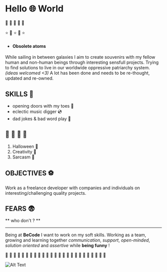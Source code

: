 
# Hello 🌐  World


🍬 🧠 🌈 🧠 🍬

⭐ 🌟 ⭐ 🌟 ⭐

* #### Obsolete atoms
While sailing in between galaxies I aim to create souvenirs with my fellow human and non-human beings through interesting sensfull projects. 
Trying to find solutions to live in our worldwide oppressive patriarchy system.*(ideas welcomed <3)*
A lot has been done and needs to be re-thought, updated and re-owned.   

## SKILLS 👑

* opening doors with my toes 🦶
* eclectic music digger 💿
* dad jokes & bad word play 🥇

## 💜 💜 💜 💜
1. Halloween 👻
2. Creativity 🍭
3. Sarcasm 🖤

## OBJECTIVES ⚽
Work as a freelance developer with companies and individuals on interesting/challenging quality projects. 

## FEARS 😨
** who don't ? **

____________________________________


Being at **BeCode** I want to work on my soft skills. Working as a team, growing and learning together *communication*, *support*, *open-minded*, *solution oriented* and *assertive* while **being funny** !  

💜 💜 💜 💜 💜 💜 💜 💜 💜 💜 💜 💜 💜 💜 💜 💜 💜 💜 💜 💜 💜 💜 💜 💜 💜






![Alt Text](https://media.giphy.com/media/ZmuUzqOIEojjnd4tN8/giphy.gif)


